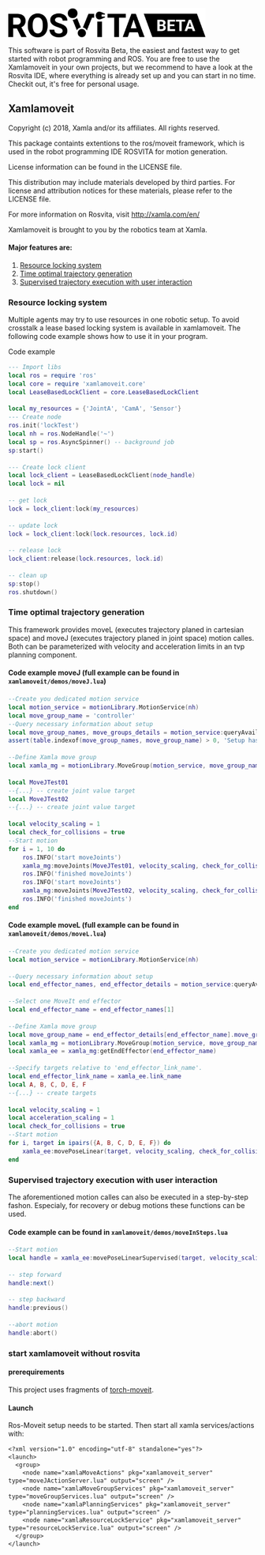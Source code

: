 <img alt="Rosvita Beta Logo" src="./rosvita-beta.svg" width="400"/>

This software is part of Rosvita Beta, the easiest and fastest way to get started with robot programming and ROS. You are free to use the Xamlamoveit in your own projects, but we recommend to have a look at the Rosvita IDE, where everything is already set up and you can start in no time. Checkit out, it's free for personal usage.


## Xamlamoveit

Copyright (c) 2018, Xamla and/or its affiliates. All rights reserved.

This package containts extentions to the ros/moveit framework, which is used in the robot programming IDE ROSVITA for motion generation.

License information can be found in the LICENSE file.

This distribution may include materials developed by third parties.
For license and attribution notices for these materials, please refer to the LICENSE file.

For more information on Rosvita, visit
  http://xamla.com/en/

Xamlamoveit is brought to you by the robotics team at Xamla.

#### Major features are:

1. [Resource locking system](#resource-locking-system)
2. [Time optimal trajectory generation](#time-optimal-trajectory-generation)
3. [Supervised trajectory execution with user interaction](#supervised-trajectory-execution-with-user-interaction)

### Resource locking system

Multiple agents may try to use resources in one robotic setup. To avoid crosstalk a lease based locking system is available in xamlamoveit. The following code example shows how to use it in your program.

Code example
```lua
--- Import libs
local ros = require 'ros'
local core = require 'xamlamoveit.core'
local LeaseBasedLockClient = core.LeaseBasedLockClient

local my_resources = {'JointA', 'CamA', 'Sensor'}
--- Create node
ros.init('lockTest')
local nh = ros.NodeHandle('~')
local sp = ros.AsyncSpinner() -- background job
sp:start()

--- Create lock client
local lock_client = LeaseBasedLockClient(node_handle)
local lock = nil

-- get lock
lock = lock_client:lock(my_resources)

-- update lock
lock = lock_client:lock(lock.resources, lock.id)

-- release lock
lock_client:release(lock.resources, lock.id)

-- clean up
sp:stop()
ros.shutdown()

```

### Time optimal trajectory generation

This framework provides moveL (executes trajectory planed in cartesian space) and moveJ (executes trajectory planed in joint space) motion calles. Both can be parameterized with velocity and acceleration limits in an tvp planning component.

#### Code example moveJ (full example can be found in `xamlamoveit/demos/moveJ.lua`)
```lua
--Create you dedicated motion service
local motion_service = motionLibrary.MotionService(nh)
local move_group_name = 'controller'
--Query necessary information about setup
local move_group_names, move_groups_details = motion_service:queryAvailableMoveGroups()
assert(table.indexof(move_group_names, move_group_name) > 0, 'Setup has no move group with name: ' .. move_group_name)

--Define Xamla move group
local xamla_mg = motionLibrary.MoveGroup(motion_service, move_group_name) -- motion client

local MoveJTest01
--{...} -- create joint value target
local MoveJTest02
--{...} -- create joint value target

local velocity_scaling = 1
local check_for_collisions = true
--Start motion
for i = 1, 10 do
    ros.INFO('start moveJoints')
    xamla_mg:moveJoints(MoveJTest01, velocity_scaling, check_for_collisions)
    ros.INFO('finished moveJoints')
    ros.INFO('start moveJoints')
    xamla_mg:moveJoints(MoveJTest02, velocity_scaling, check_for_collisions)
    ros.INFO('finished moveJoints')
end
```

#### Code example moveL (full example can be found in `xamlamoveit/demos/moveL.lua`)
```lua
--Create you dedicated motion service
local motion_service = motionLibrary.MotionService(nh)

--Query necessary information about setup
local end_effector_names, end_effector_details = motion_service:queryAvailableEndEffectors()

--Select one MoveIt end effector
local end_effector_name = end_effector_names[1]

--Define Xamla move group
local move_group_name = end_effector_details[end_effector_name].move_group_name
local xamla_mg = motionLibrary.MoveGroup(motion_service, move_group_name) -- motion client
local xamla_ee = xamla_mg:getEndEffector(end_effector_name)

--Specify targets relative to 'end_effector_link_name'.
local end_effector_link_name = xamla_ee.link_name
local A, B, C, D, E, F
--{...} -- create targets

local velocity_scaling = 1
local acceleration_scaling = 1
local check_for_collisions = true
--Start motion
for i, target in ipairs({A, B, C, D, E, F}) do
    xamla_ee:movePoseLinear(target, velocity_scaling, check_for_collisions, acceleration_scaling)
end
```

### Supervised trajectory execution with user interaction

The aforementioned motion calles can also be executed in a step-by-step fashon. Especialy, for recovery or debug motions these functions can be used.

#### Code example can be found in `xamlamoveit/demos/moveInSteps.lua`

```lua
--Start motion
local handle = xamla_ee:movePoseLinearSupervised(target, velocity_scaling, check_for_collisions,acceleration_scaling, done_cb)

-- step forward
handle:next()

-- step backward
handle:previous()

--abort motion
handle:abort()

```

### start xamlamoveit without rosvita

#### prerequirements

This project uses fragments of [torch-moveit](https://github.com/xamla/torch-moveit).

#### Launch
Ros-Moveit setup needs to be started.
Then start all xamla services/actions with:

```
<?xml version="1.0" encoding="utf-8" standalone="yes"?>
<launch>
  <group>
    <node name="xamlaMoveActions" pkg="xamlamoveit_server" type="moveJActionServer.lua" output="screen" />
    <node name="xamlaMoveGroupServices" pkg="xamlamoveit_server" type="moveGroupServices.lua" output="screen" />
    <node name="xamlaPlanningServices" pkg="xamlamoveit_server" type="planningServices.lua" output="screen" />
    <node name="xamlaResourceLockService" pkg="xamlamoveit_server" type="resourceLockService.lua" output="screen" />
  </group>
</launch>
```
